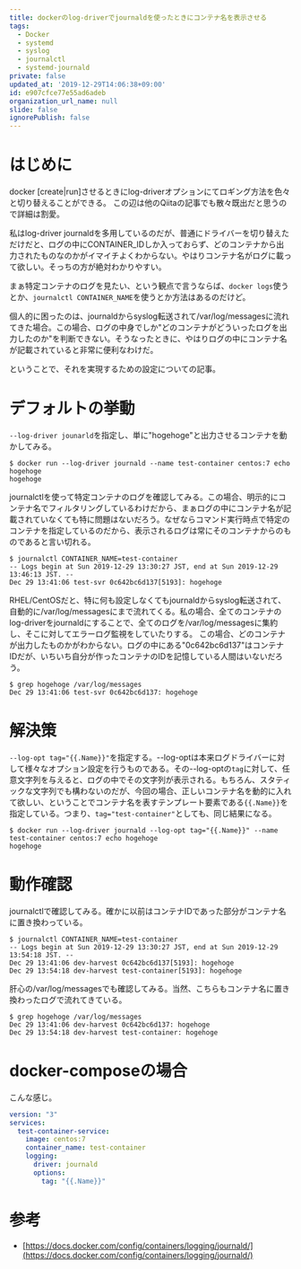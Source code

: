 ```yaml
---
title: dockerのlog-driverでjournaldを使ったときにコンテナ名を表示させる
tags:
  - Docker
  - systemd
  - syslog
  - journalctl
  - systemd-journald
private: false
updated_at: '2019-12-29T14:06:38+09:00'
id: e907cfce77e55ad6adeb
organization_url_name: null
slide: false
ignorePublish: false
---
```

# はじめに

docker [create|run]させるときにlog-driverオプションにてロギング方法を色々と切り替えることができる。
この辺は他のQiitaの記事でも散々既出だと思うので詳細は割愛。

私はlog-driver journaldを多用しているのだが、普通にドライバーを切り替えただけだと、ログの中にCONTAINER_IDしか入っておらず、どのコンテナから出力されたものなのかがイマイチよくわからない。やはりコンテナ名がログに載って欲しい。そっちの方が絶対わかりやすい。

まぁ特定コンテナのログを見たい、という観点で言うならば、`docker logs`使うとか、`journalctl CONTAINER_NAME`を使うとか方法はあるのだけど。

個人的に困ったのは、journaldからsyslog転送されて/var/log/messagesに流れてきた場合。この場合、ログの中身でしか"どのコンテナがどういったログを出力したのか"を判断できない。そうなったときに、やはりログの中にコンテナ名が記載されていると非常に便利なわけだ。

ということで、それを実現するための設定についての記事。


# デフォルトの挙動
`--log-driver jounarld`を指定し、単に"hogehoge"と出力させるコンテナを動かしてみる。

```console
$ docker run --log-driver journald --name test-container centos:7 echo hogehoge
hogehoge
```

journalctlを使って特定コンテナのログを確認してみる。この場合、明示的にコンテナ名でフィルタリングしているわけだから、まぁログの中にコンテナ名が記載されていなくても特に問題はないだろう。なぜならコマンド実行時点で特定のコンテナを指定しているのだから、表示されるログは常にそのコンテナからのものであると言い切れる。

```
$ journalctl CONTAINER_NAME=test-container
-- Logs begin at Sun 2019-12-29 13:30:27 JST, end at Sun 2019-12-29 13:46:13 JST. --
Dec 29 13:41:06 test-svr 0c642bc6d137[5193]: hogehoge
```

RHEL/CentOSだと、特に何も設定しなくてもjournaldからsyslog転送されて、自動的に/var/log/messagesにまで流れてくる。私の場合、全てのコンテナのlog-driverをjournaldにすることで、全てのログを/var/log/messagesに集約し、そこに対してエラーログ監視をしていたりする。
この場合、どのコンテナが出力したものかがわからない。ログの中にある"0c642bc6d137"はコンテナIDだが、いちいち自分が作ったコンテナのIDを記憶している人間はいないだろう。

```console
$ grep hogehoge /var/log/messages
Dec 29 13:41:06 test-svr 0c642bc6d137: hogehoge
```


# 解決策

`--log-opt tag="{{.Name}}"`を指定する。--log-optは本来ログドライバーに対して様々なオプション設定を行うものである。その--log-optの`tag`に対して、任意文字列を与えると、ログの中でその文字列が表示される。もちろん、スタティックな文字列でも構わないのだが、今回の場合、正しいコンテナ名を動的に入れて欲しい、ということでコンテナ名を表すテンプレート要素である`{{.Name}}`を指定している。つまり、`tag="test-container"`としても、同じ結果になる。

```console
$ docker run --log-driver journald --log-opt tag="{{.Name}}" --name test-container centos:7 echo hogehoge
hogehoge
```

# 動作確認

journalctlで確認してみる。確かに以前はコンテナIDであった部分がコンテナ名に置き換わっている。

```console
$ journalctl CONTAINER_NAME=test-container
-- Logs begin at Sun 2019-12-29 13:30:27 JST, end at Sun 2019-12-29 13:54:18 JST. --
Dec 29 13:41:06 dev-harvest 0c642bc6d137[5193]: hogehoge
Dec 29 13:54:18 dev-harvest test-container[5193]: hogehoge
```

肝心の/var/log/messagesでも確認してみる。当然、こちらもコンテナ名に置き換わったログで流れてきている。

```console
$ grep hogehoge /var/log/messages
Dec 29 13:41:06 dev-harvest 0c642bc6d137: hogehoge
Dec 29 13:54:18 dev-harvest test-container: hogehoge
```

# docker-composeの場合

こんな感じ。

```text:docker-compose.yml
version: "3"
services:
  test-container-service:
    image: centos:7
    container_name: test-container
    logging:
      driver: journald
      options:
        tag: "{{.Name}}"
```

# 参考

* [https://docs.docker.com/config/containers/logging/journald/](https://docs.docker.com/config/containers/logging/journald/)
